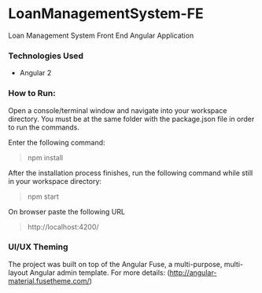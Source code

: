 # LoanManagementSystem-FE
Loan Management System Front End Angular Application

### Technologies Used
- Angular 2

### How to Run:
Open a console/terminal window and navigate into your workspace directory. You must be at the same folder with the package.json file in order to run the commands.

Enter the following command:

> npm install

After the installation process finishes, run the following command while still in your workspace directory:

> npm start

On browser paste the following URL

> http://localhost:4200/

### UI/UX Theming
The project was built on top of the Angular Fuse, a multi-purpose, multi-layout Angular admin template. For more details: (http://angular-material.fusetheme.com/)
